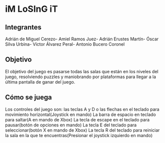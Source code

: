 # iM LoSInG iT
## Integrantes
Adrián de Miguel Cerezo-
Amiel Ramos Juez-
Adrián Erustes Martín-
Óscar Silva Urbina-
Víctor Álvarez Peral-
Antonio Bucero Coronel
## Objetivo
El objetivo del juego es pasarse todas las salas que están en los niveles del juego, resolviendo puzzles y maniobrando por plataformas para llegar a la última pantalla de ganar del juego.
## Cómo se juega
Los controles del juego son:
las teclas A y D o las flechas en el teclado para movimiento horizontal(Joystick en mando)
La barra de espacio en teclado para saltar(A en mando de Xbox)
La tecla de escape en el teclado para pausar(botón de opciones en mando)
La tecla E del teclado para seleccionar(botón X en mando de Xbox)
La tecla R del teclado para reiniciar la sala en la que te encuentras(Presionar el joystick izquierdo en mando)
